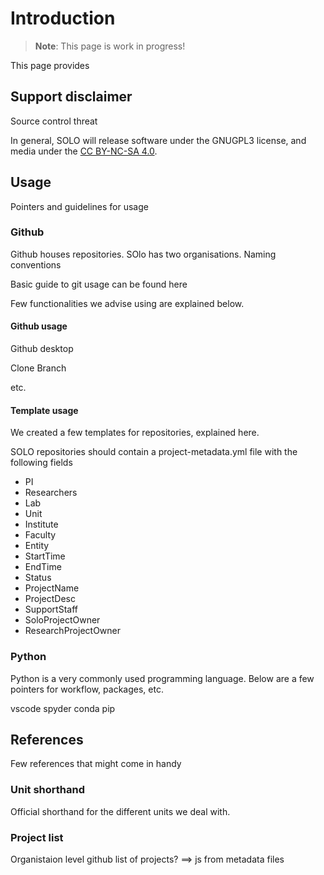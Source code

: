 # Introduction

> **Note**:
> This page is work in progress!

<!-- TODO: Make templates public -->
<!-- Data directory in base. ==> !.gitignore -->
<!-- Link organisational readme to github pages -->
<!-- Cross link organisations -->

This page provides

## Support disclaimer

Source control threat

In general, SOLO will release software under the GNUGPL3 license, and media under the [CC BY-NC-SA 4.0](https://creativecommons.org/licenses/by-nc-sa/4.0/).

## Usage

Pointers and guidelines for usage

### Github

Github houses repositories. SOlo has two organisations. Naming conventions

Basic guide to git usage can be found here

Few functionalities we advise using are explained below.

#### Github usage

Github desktop

Clone
Branch

etc.

#### Template usage

We created a few templates for repositories, explained here.

SOLO repositories should contain a project-metadata.yml file with the following fields

<!-- Base repo: Metadata file (project-metadata.yml) -->
- PI
- Researchers
- Lab
- Unit
- Institute
- Faculty
- Entity
- StartTime
- EndTime
- Status
- ProjectName
- ProjectDesc
- SupportStaff
- SoloProjectOwner
- ResearchProjectOwner

### Python

Python is a very commonly used programming language. Below are a few pointers for workflow, packages, etc.

vscode
spyder
conda
pip

## References

Few references that might come in handy

### Unit shorthand

Official shorthand for the different units we deal with.

### Project list

Organistaion level github list of projects? ==> js from metadata files


<!-- 
This repository specifies the most basic structure of repositories used by SOLO. The other repository templates are extensions on this base template. Media files for this README can be found in the `readme-media` directory.

The remainder of this README file contains a few notes on repository naming conventions, and a support disclaimer.

## Naming conventions

SOLO uses two github organisations. The solo-fsw organisation contains internal projects (not for specific research groups), while the solo-fsw-projects organisation contains projects done for or in collaboration with specific researcher(s) / reasearch groups.

The repositories in both organisations follow the naming convention `<Project name/description>-<Date/Year if applicable>`. The solo-fsw-projects repos are further pre-pended with `<Lab/section/institute>-<PI/lead-researcher if applicable>-`. The clauses are written using lower-case letters and numbers. Underscores are used as spaces within clauses (snake_case). Dashes are used to separate clauses.
 
### Examples in solo-fsw-projects

- copan-juan_perea-manometer
- copan-fabiola_diana-prisoners_dilemma-2023
- copan-fabiola_diana-julia_folz-pdt_converter-2023
- prsm-josi_marschall-bodhi
- prsm-lowlands-2023
 
### Examples in solo-fsw

- digitimer-ds-controller
- python-markers

## Support disclaimer

What follows is a disclaimer regarding SOLO support for (mainly software) projects. We advise adding it to the root README of projects in order to encourgae researchers to use git, which in turn makes support in software development easier.

### Disclaimer
SOLO project support often includes support in the development of software. We wish to limit this support to software that is being kept under version control (read: software that uses git) in order to make support easier. As such, if your software is not under version control, we will not offer support for it. -->
